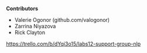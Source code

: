 **Contributors**

- Valerie Ogonor (github.com/valogonor)
- Zarrina Niyazova
- Rick Clayton

https://trello.com/b/dYqi3o15/labs12-support-group-nlp
